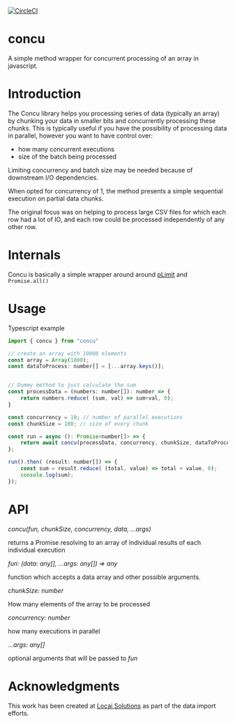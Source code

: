 [![CircleCI](https://circleci.com/gh/twom/concu/tree/master.svg?style=svg)](https://circleci.com/gh/twom/concu/tree/master)

# concu
A simple method wrapper for concurrent processing of an array in javascript.

# Introduction
The Concu library helps you processing series of data (typically an array) by chunking your data in smaller bits and concurrently processing these chunks.
This is typically useful if you have the possibility of processing data in parallel, however you want to have control over:
- how many concurrent executions
- size of the batch being processed

Limiting concurrency and batch size may be needed because of downstream I/O dependencies.

When opted for concurrency of 1, the method presents a simple sequential execution on partial data chunks.

The original focus was on helping to process large CSV files for which each row had a lot of IO, and each row could be processed independently of any other row.

# Internals
Concu is basically a simple wrapper around around [pLimit](https://github.com/sindresorhus/p-limit) and `Promise.all()`


# Usage

Typescript example

```javascript
import { concu } from "concu"

// create an array with 10000 elements
const array = Array(1000);
const dataToProcess: number[] = [...array.keys()];


// Dummy method to just calculate the sum
const processData = (numbers: number[]): number => {
    return numbers.reduce( (sum, val) => sum+val, 0);
}

const concurrency = 10; // number of parallel executions
const chunkSize = 100; // size of every chunk

const run = async (): Promise<number[]> => {
    return await concu(processData, concurrency, chunkSize, dataToProcess)
};

run().then( (result: number[]) => {
    const sum = result.reduce( (total, value) => total + value, 0);
    console.log(sum);
});

```


# API

*concu(fun, chunkSize, concurrency, data, ...args)*

returns a Promise resolving to an array of individual results of each individual execution

_fun: (data: any[], ...args: any[]) => any_

function which accepts a data array and other possible arguments.
 
_chunkSize: number_

How many elements of the array to be processed
 
_concurrency: number_

how many executions in parallel
 
 _...args: any[]_
 
 optional arguments that will be passed to _fun_


# Acknowledgments


This work has been created at [Locai Solutions](https://www.locaisolutions.com) as part of the data import efforts.
